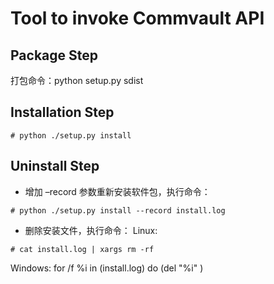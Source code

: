 # Tool to invoke Commvault API

## Package Step
打包命令：python setup.py sdist

## Installation Step
```
# python ./setup.py install
```

## Uninstall Step
* 增加 –record 参数重新安装软件包，执行命令：
```
# python ./setup.py install --record install.log
```

* 删除安装文件，执行命令：
Linux:
```
# cat install.log | xargs rm -rf
```
Windows:
for /f %i in (install.log) do (del "%i" )